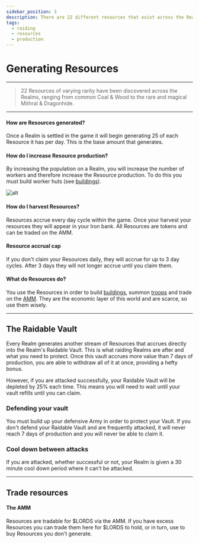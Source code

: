 ```yaml
---
sidebar_position: 3
description: There are 22 different resources that exist across the Realms.
tags:
  - raiding
  - resources
  - production
---
```


# Generating Resources
---

> 22 Resources of varying rarity have been discovered across the Realms, ranging from common Coal & Wood to the rare and magical Mithral & Dragonhide. 




---

#### How are Resources generated?

Once a Realm is settled in the game it will begin generating 25 of each Resource it has per day. This is the base amount that generates.


#### How do I increase Resource production?

By increasing the population on a Realm, you will increase the number of workers and therefore increase the Resource production. To do this you must build worker huts (see [buildings](./buildings#economic)). 

![alt](/img/game/resource-production.png)

#### How do I harvest Resources?

Resources accrue every day cycle within the game. Once your harvest your resources they will appear in your Iron bank. All Resources are tokens and can be traded on the AMM.

#### Resource accrual cap

If you don't claim your Resources daily, they will accrue for up to 3 day cycles. After 3 days they will not longer accrue until you claim them. 

#### What do Resources do?

You use the Resources in order to build [buildings](./buildings#economic), summon [troops](./troops-squads) and trade on the [AMM](/docs/economics/resource-amm). They are the economic layer of this world and are scarce, so use them wisely.


---

## The Raidable Vault

Every Realm generates another stream of Resources that accrues directly into the Realm's Raidable Vault. This is what raiding Realms are after and what you need to protect. Once this vault accrues more value than 7 days of production, you are able to withdraw all of it at once, providing a hefty bonus. 

However, if you are attacked successfully, your Raidable Vault will be depleted by 25% each time. This means you will need to wait until your vault refills until you can claim.

### Defending your vault

You must build up your defensive Army in order to protect your Vault. If you don't defend your Raidable Vault and are frequently attacked, it will never reach 7 days of production and you will never be able to claim it.

### Cool down between attacks

If you are attacked, whether successful or not, your Realm is given a 30 minute cool down period where it can't be attacked.

---

## Trade resources

#### The AMM

Resources are tradable for $LORDS via the AMM. If you have excess Resources you can trade them here for $LORDS to hold, or in turn, use to buy Resources you don't generate.

